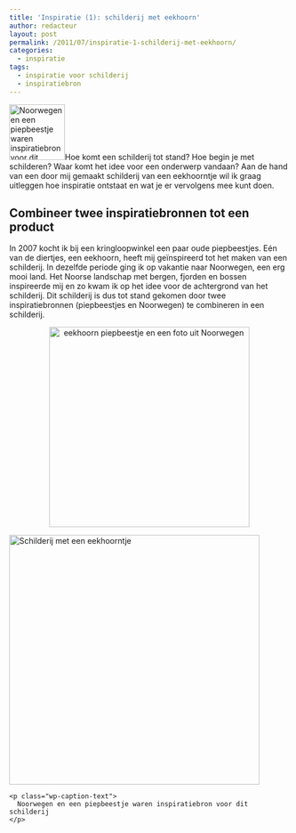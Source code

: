 ```yaml
---
title: 'Inspiratie (1): schilderij met eekhoorn'
author: redacteur
layout: post
permalink: /2011/07/inspiratie-1-schilderij-met-eekhoorn/
categories:
  - inspiratie
tags:
  - inspiratie voor schilderij
  - inspiratiebron
---
```

<img class="alignleft size-full wp-image-2165" title="Noorwegen en een piepbeestje waren inspiratiebron voor dit schilderij" src="http://www.schildertuin.nl/wordpress/wp-content/uploads/2011/07/eekhoorntje-thumbnail.jpg" alt="Noorwegen en een piepbeestje waren inspiratiebron voor dit schilderij" width="100" height="100" />Hoe komt een schilderij tot stand? Hoe begin je met schilderen? Waar komt het idee voor een onderwerp vandaan? Aan de hand van een door mij gemaakt schilderij van een eekhoorntje wil ik graag uitleggen hoe inspiratie ontstaat en wat je er vervolgens mee kunt doen.<!--more Lees hoe je tot een schilderij komt-->

## Combineer twee inspiratiebronnen tot een product

In 2007 kocht ik bij een kringloopwinkel een paar oude piepbeestjes. Eén van de diertjes, een eekhoorn, heeft mij geïnspireerd tot het maken van een schilderij. In dezelfde periode ging ik op vakantie naar Noorwegen, een erg mooi land. Het Noorse landschap met bergen, fjorden en bossen inspireerde mij en zo kwam ik op het idee voor de achtergrond van het schilderij. Dit schilderij is dus tot stand gekomen door twee inspiratiebronnen (piepbeestjes en Noorwegen) te combineren in een schilderij.

<p style="text-align: center;">
  <img class="aligncenter size-full wp-image-2201" title="eekhoorn piepbeestje en een foto uit Noorwegen" src="http://www.schildertuin.nl/wordpress/wp-content/uploads/2011/07/eekhoorn-en-Noorwegen.jpg" alt="eekhoorn piepbeestje en een foto uit Noorwegen" width="360" height="360" />
</p>

<p style="text-align: center;">
  <div id="attachment_2322" style="width: 460px" class="wp-caption aligncenter">
    <img class="size-full wp-image-2322" title="Schilderij met een eekhoorntje" src="http://www.schildertuin.nl/wordpress/wp-content/uploads/2011/07/eekhoorntje-schilderij.jpg" alt="Schilderij met een eekhoorntje" width="450" height="449" />
    
    <p class="wp-caption-text">
      Noorwegen en een piepbeestje waren inspiratiebron voor dit schilderij
    </p>
  </div>